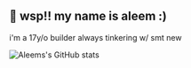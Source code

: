 ## 👋 wsp!! my name is aleem :)

i'm a 17y/o builder always tinkering w/ smt new

![Aleems's GitHub stats](https://github-readme-stats.vercel.app/api?username=aleemrehmtulla&show_icons=true&theme=transparent)


